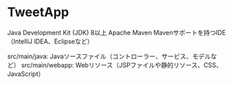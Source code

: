# TweetApp

Java Development Kit (JDK) 8以上
Apache Maven
Mavenサポートを持つIDE（IntelliJ IDEA、Eclipseなど）

src/main/java: Javaソースファイル（コントローラー、サービス、モデルなど）
src/main/webapp: Webリソース（JSPファイルや静的リソース、CSS、JavaScript）

